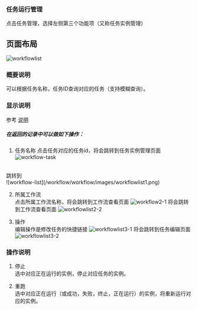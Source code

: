 ### 任务运行管理
点击任务管理，选择左侧第三个功能项（又称任务实例管理）  

## 页面布局
![workflowlist](/workflow/workflow/images/instncemanager.png)

### 概要说明
可以根据任务名称，任务ID查询对应的任务（支持模糊查询）。

### 显示说明
参考 [说明](/workflow/tasks/property.md)

##### 在返回的记录中可以做如下操作：

1. 任务名称 
点击任务对应的任务id，将会跳转到任务实例管理页面
![workflow-task](/workflow/workflow/images/workflowmanager1.png)
<br>
跳转到 
<br>
![workflow-list](/workflow/workflow/images/workflowlist1.png)


2. 所属工作流  
点击所属工作流名称，将会跳转到工作流查看页面
![workflow2-1](/workflow/workflow/images/workflowlist2.png)
将会跳转到工作流查看页面
![workflowlist2-2](/workflow/workflow/images/workflowlist2-2.png)

3. 操作  
编辑操作是修改任务的快捷链接
![workflowlist3-1](/workflow/workflow/images/workflowlist3-1.png)
将会跳转到任务编辑页面
![workflowlist3-2](/workflow/workflow/images/workflowlist3-2.png)

### 操作说明
1. 停止  
选中对应正在运行的实例，停止对应任务的实例。

2. 重跑  
选中对应正在运行（或成功，失败，终止，正在运行）的实例，将重新运行对应的实例。
